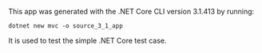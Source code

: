 This app was generated with the .NET Core CLI version 3.1.413 by running:
```
dotnet new mvc -o source_3_1_app 
```

It is used to test the simple .NET Core test case.
